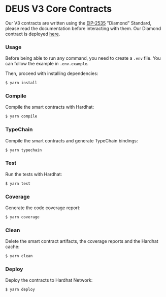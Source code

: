 # DEUS V3 Core Contracts

Our V3 contracts are written using the [EIP-2535](https://eips.ethereum.org/EIPS/eip-2535) "Diamond" Standard, please read the documentation before interacting with them. Our Diamond contract is deployed [here](https://louper.dev/diamond/0x27030b4508be398a537ff90e435ee15eddd84ba8?network=fantom).

### Usage

Before being able to run any command, you need to create a `.env` file. You can follow the example in `.env.example`.

Then, proceed with installing dependencies:

```sh
$ yarn install
```

### Compile

Compile the smart contracts with Hardhat:

```sh
$ yarn compile
```

### TypeChain

Compile the smart contracts and generate TypeChain bindings:

```sh
$ yarn typechain
```

### Test

Run the tests with Hardhat:

```sh
$ yarn test
```

### Coverage

Generate the code coverage report:

```sh
$ yarn coverage
```

### Clean

Delete the smart contract artifacts, the coverage reports and the Hardhat cache:

```sh
$ yarn clean
```

### Deploy

Deploy the contracts to Hardhat Network:

```sh
$ yarn deploy
```
